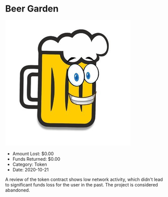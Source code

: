 # Beer Garden
![Beer Garden](/rektimages/Beer-Garden.png)
- Amount Lost: $0.00
- Funds Returned: $0.00
- Category: Token
- Date: 2020-10-21

A review of the token contract shows low network activity, which didn't lead to significant funds loss for the user in the past. The project is considered abandoned.



